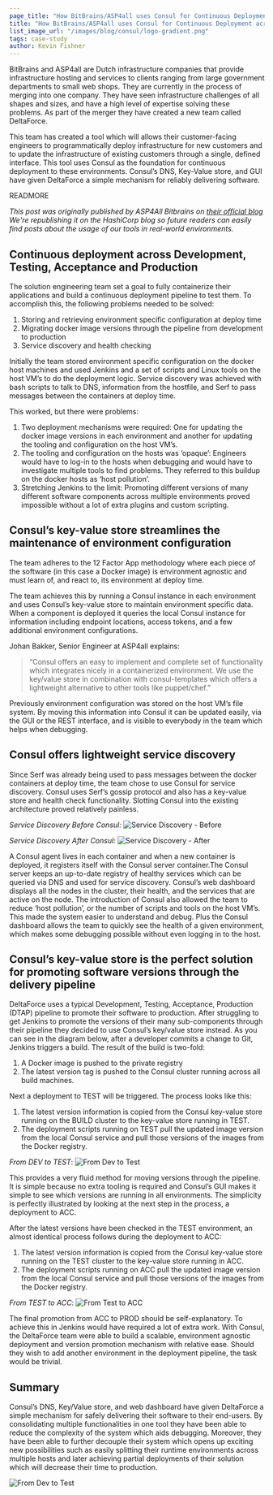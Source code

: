 ```yaml
---
page_title: "How BitBrains/ASP4all uses Consul for Continuous Deployment across Development, Testing, Acceptance, and Production"
title: "How BitBrains/ASP4all uses Consul for Continuous Deployment across Development, Testing, Acceptance, and Production"
list_image_url: "/images/blog/consul/logo-gradient.png"
tags: case-study
author: Kevin Fishner
---
```


BitBrains and ASP4all are Dutch infrastructure companies that provide infrastructure hosting and services to clients ranging from large government departments to small web shops. They are currently in the process of merging into one company. They have seen infrastructure challenges of all shapes and sizes, and have a high level of expertise solving these problems. As part of the merger they have created a new team called DeltaForce. 

This team has created a tool which will allows their customer-facing engineers to programmatically deploy infrastructure for new customers and to update the infrastructure of existing customers through a single, defined interface. This tool uses Consul as the foundation for continuous deployment to these environments. Consul’s DNS, Key-Value store, and GUI have given DeltaForce a simple mechanism for reliably delivering software. 

READMORE

_This post was originally published by ASP4All Bitbrains on [their official blog](https://blog.deltaforce.io/wordpress/how-bitbrainsasp4all-uses-consul/) We're republishing it on the HashiCorp blog so future readers can easily find posts about the usage of our tools in real-world environments._

## Continuous deployment across Development, Testing, Acceptance and Production

The solution engineering team set a goal to fully containerize their applications and build a continuous deployment pipeline to test them. To accomplish this, the following problems needed to be solved:

1. Storing and retrieving environment specific configuration at deploy time
1. Migrating docker image versions through the pipeline from development to production
1. Service discovery and health checking

Initially the team stored environment specific configuration on the docker host machines and used Jenkins and a set of scripts and Linux tools on the host VM’s to do the deployment logic. Service discovery was achieved with bash scripts to talk to DNS, information from the hostfile, and Serf to pass messages between the containers at deploy time.

This worked, but there were problems:

1. Two deployment mechanisms were required: One for updating the docker image versions in each environment and another for updating the tooling and configuration on the host VM’s.
1. The tooling and configuration on the hosts was ‘opaque’: Engineers would have to log-in to the hosts when debugging and would have to investigate multiple tools to find problems. They referred to this buildup on the docker hosts as ‘host pollution’.
1. Stretching Jenkins to the limit: Promoting different versions of many different software components across multiple environments proved impossible without a lot of extra plugins and custom scripting.

## Consul’s key-value store streamlines the maintenance of environment configuration

The team adheres to the 12 Factor App methodology where each piece of the software (in this case a Docker image) is environment agnostic and must learn of, and react to, its environment at deploy time.

The team achieves this by running a Consul instance in each environment and uses Consul’s key-value store to maintain environment specific data. When a component is deployed it queries the local Consul instance for information including endpoint locations, access tokens, and a few additional environment configurations. 

Johan Bakker, Senior Engineer at ASP4all explains:

> “Consul offers an easy to implement and complete set of functionality which integrates nicely in a containerized environment. We use the key/value store in combination with consul-templates which offers a lightweight alternative to other tools like puppet/chef.”

Previously environment configuration was stored on the host VM’s file system. By moving this information into Consul it can be updated easily, via the GUI or the REST interface, and is visible to everybody in the team which helps when debugging.

## Consul offers lightweight service discovery

Since Serf was already being used to pass messages between the docker containers at deploy time, the team chose to use Consul for service discovery. Consul uses Serf’s gossip protocol and also has a key-value store and health check functionality. Slotting Consul into the existing architecture proved relatively painless.

_Service Discovery Before Consul:_
![Service Discovery - Before](/images/blog/delta-force-case-study/Deltaforce_ServiceDiscoveryBefore.png)

_Service Discovery After Consul:_
![Service Discovery - After](/images/blog/delta-force-case-study/Deltaforce_ServiceDiscoveryAfter.png)

A Consul agent lives in each container and when a new container is deployed, it registers itself with the Consul server container.The Consul server keeps an up-to-date registry of healthy services which can be queried via DNS and used for service discovery. Consul’s web dashboard displays all the nodes in the cluster, their health, and the services that are active on the node. The introduction of Consul also allowed the team to reduce ‘host pollution’, or the number of scripts and tools on the host VM’s. This made the system easier to understand and debug. Plus the Consul dashboard allows the team to quickly see the health of a given environment, which makes some debugging possible without even logging in to the host.

## Consul’s key-value store is the perfect solution for promoting software versions through the delivery pipeline

DeltaForce uses a typical Development, Testing, Acceptance, Production (DTAP) pipeline to promote their software to production. After struggling to get Jenkins to promote the versions of their many sub-components through their pipeline they decided to use Consul’s key/value store instead. As you can see in the diagram below, after a developer commits a change to Git, Jenkins triggers a build. The result of the build is two-fold:

1. A Docker image is pushed to the private registry
1. The latest version tag is pushed to the Consul cluster running across all build machines.

Next a deployment to TEST will be triggered. The process looks like this:

1. The latest version information is copied from the Consul key-value store running on the BUILD cluster to the key-value store running in TEST.
1. The deployment scripts running on TEST pull the updated image version from the local Consul service and pull those versions of the images from the Docker registry.

_From DEV to TEST_:
![From Dev to Test](/images/blog/delta-force-case-study/Deltaforce_Deliverypipeline_Part1_V2.png)

This provides a very fluid method for moving versions through the pipeline. It is simple because no extra tooling is required and Consul’s GUI makes it simple to see which versions are running in all environments. The simplicity is perfectly illustrated by looking at the next step in the process, a deployment to ACC.

After the latest versions have been checked in the TEST environment, an almost identical process follows during the deployment to ACC:

1. The latest version information is copied from the Consul key-value store running on the TEST cluster to the key-value store running in ACC.
1. The deployment scripts running on ACC pull the updated image version from the local Consul service and pull those versions of the images from the Docker registry.

_From TEST to ACC_:
![From Test to ACC](/images/blog/delta-force-case-study/Deltaforce_Deliverypipeline_Part2_V2.png)

The final promotion from ACC to PROD should be self-explanatory. To achieve this in Jenkins would have required a lot of extra work. With Consul, the DeltaForce team were able to build a scalable, environment agnostic deployment and version promotion mechanism with relative ease. Should they wish to add another environment in the deployment pipeline, the task would be trivial.

## Summary

Consul’s DNS, Key/Value store, and web dashboard have given DeltaForce a simple mechanism for safely delivering their software to their end-users. By consolidating multiple functionalities in one tool they have been able to reduce the complexity of the system which aids debugging. Moreover, they have been able to further decouple their system which opens up exciting new possibilities such as easily splitting their runtime environments across multiple hosts and later achieving partial deployments of their solution which will decrease their time to production. 

![From Dev to Test](/images/blog/delta-force-case-study/Deployment_Statistics.png)

